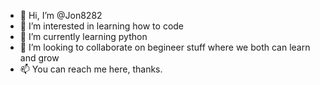 - 👋 Hi, I’m @Jon8282
- 👀 I’m interested in learning how to code
- 🌱 I’m currently learning python
- 💞️ I’m looking to collaborate on begineer stuff where we both can learn and grow
- 📫 You can reach me here, thanks.

<!---
Jon8282/Jon8282 is a ✨ special ✨ repository because its `README.md` (this file) appears on your GitHub profile.
You can click the Preview link to take a look at your changes.
--->
